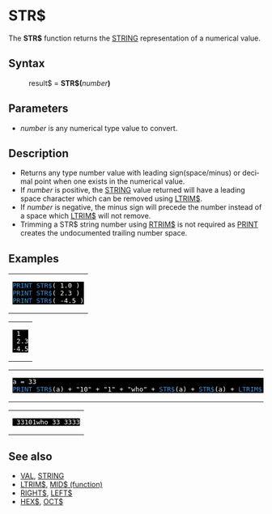 <style>pre.codeide, pre.outputfixed, .outputcrt0 { background-color: #000 !important; color: #FFF !important; }</style><!DOCTYPE html>
<html class="client-nojs" dir="ltr" lang="en">
<head>
<title>STR$ - QB64 Phoenix Edition Wiki</title>
</head>
<body class="mediawiki ltr sitedir-ltr mw-hide-empty-elt ns-0 ns-subject page-STR rootpage-STR skin-vector action-view skin-vector-legacy vector-feature-language-in-header-enabled vector-feature-language-in-main-page-header-disabled vector-feature-language-alert-in-sidebar-disabled vector-feature-sticky-header-disabled vector-feature-sticky-header-edit-disabled vector-feature-table-of-contents-disabled vector-feature-visual-enhancement-next-disabled">
<div class="mw-body" id="content" role="main">
<a id="top"></a>
<h1 class="firstHeading mw-first-heading" id="firstHeading"><span class="mw-page-title-main">STR$</span></h1>
<div class="vector-body" id="bodyContent">
<div class="mw-body-content mw-content-ltr" dir="ltr" id="mw-content-text" lang="en"><div class="mw-parser-output"><p>The <b>STR$</b> function returns the <a href="STRING" title="STRING">STRING</a> representation of a numerical value.
</p>
<h2><span class="mw-headline" id="Syntax">Syntax</span></h2>
<dl><dd>result$ = <b>STR$(</b><i>number</i><b>)</b></dd></dl>
<p>
</p>
<h2><span class="mw-headline" id="Parameters">Parameters</span></h2>
<ul><li><i>number</i> is any numerical type value to convert.</li></ul>
<p>
</p>
<h2><span class="mw-headline" id="Description">Description</span></h2>
<ul><li>Returns any type number value with leading sign(space/minus) or decimal point when one exists in the numerical value.</li>
<li>If <i>number</i> is positive, the <a href="STRING" title="STRING">STRING</a> value returned will have a leading space character which can be removed using <a href="LTRIM$" title="LTRIM$">LTRIM$</a>.</li>
<li>If <i>number</i> is negative, the minus sign will precede the number instead of a space which <a href="LTRIM$" title="LTRIM$">LTRIM$</a> will not remove.</li>
<li>Trimming a STR$ string number using <a href="RTRIM$" title="RTRIM$">RTRIM$</a> is not required as <a href="PRINT" title="PRINT">PRINT</a> creates the undocumented trailing number space.</li></ul>
<p>
</p>
<h2><span class="mw-headline" id="Examples">Examples</span></h2>
<table cellpadding="15px" width="100%">
<tbody><tr>
<td><pre class="codeide"><a href="PRINT" title="PRINT"><span style="color:#4593D8;">PRINT</span></a> <a class="mw-selflink selflink"><span style="color:#4593D8;">STR$</span></a>( 1.0 )
<a href="PRINT" title="PRINT"><span style="color:#4593D8;">PRINT</span></a> <a class="mw-selflink selflink"><span style="color:#4593D8;">STR$</span></a>( 2.3 )
<a href="PRINT" title="PRINT"><span style="color:#4593D8;">PRINT</span></a> <a class="mw-selflink selflink"><span style="color:#4593D8;">STR$</span></a>( -4.5 )
</pre>
</td></tr></tbody></table>
<table cellpadding="15px" width="100%">
<tbody><tr>
<td><pre class="outputcrt0"> 1
 2.3
-4.5
</pre>
</td></tr></tbody></table>
<p>
</p>
<table cellpadding="15px" width="100%">
<tbody><tr>
<td><pre class="codeide">a = 33
<a href="PRINT" title="PRINT"><span style="color:#4593D8;">PRINT</span></a> <a class="mw-selflink selflink"><span style="color:#4593D8;">STR$</span></a>(a) + "10" + "1" + "who" + <a class="mw-selflink selflink"><span style="color:#4593D8;">STR$</span></a>(a) + <a class="mw-selflink selflink"><span style="color:#4593D8;">STR$</span></a>(a) + <a href="LTRIM$" title="LTRIM$"><span style="color:#4593D8;">LTRIM$</span></a>(<a class="mw-selflink selflink"><span style="color:#4593D8;">STR$</span></a>(a))
</pre>
</td></tr></tbody></table>
<table cellpadding="15px" width="100%">
<tbody><tr>
<td><pre class="outputcrt0"> 33101who 33 3333
</pre>
</td></tr></tbody></table>
<p>
</p>
<h2><span class="mw-headline" id="See_also">See also</span></h2>
<ul><li><a href="VAL" title="VAL">VAL</a>, <a href="STRING" title="STRING">STRING</a></li>
<li><a href="LTRIM$" title="LTRIM$">LTRIM$</a>, <a href="MID$_(function)" title="MID$ (function)">MID$ (function)</a></li>
<li><a href="RIGHT$" title="RIGHT$">RIGHT$</a>, <a href="LEFT$" title="LEFT$">LEFT$</a></li>
<li><a href="HEX$" title="HEX$">HEX$</a>, <a href="OCT$" title="OCT$">OCT$</a></li></ul>
<p>
</p>
<!-- 
NewPP limit report
Cached time: 20240714131707
Cache expiry: 86400
Reduced expiry: false
Complications: [show‐toc]
CPU time usage: 0.045 seconds
Real time usage: 0.080 seconds
Preprocessor visited node count: 134/1000000
Post‐expand include size: 1539/2097152 bytes
Template argument size: 132/2097152 bytes
Highest expansion depth: 3/100
Expensive parser function count: 0/100
Unstrip recursion depth: 0/20
Unstrip post‐expand size: 0/5000000 bytes
-->
<!--
Transclusion expansion time report (%,ms,calls,template)
100.00%   59.881      1 -total
 21.76%   13.030      1 Template:PageSeeAlso
 13.02%    7.799      1 Template:PageExamples
  8.56%    5.126      1 Template:PageSyntax
  7.60%    4.548      1 Template:PageNavigation
  7.15%    4.281      1 Template:PageDescription
  6.45%    3.865     12 Template:Cl
  5.79%    3.467      2 Template:CodeStart
  5.36%    3.209      2 Template:OutputEnd
  4.89%    2.927      2 Template:CodeEnd
-->
<!-- Saved in parser cache with key qb64pnix_mw19894-mwmb_:pcache:idhash:519-0!canonical and timestamp 20240714131707 and revision id 8168.
 -->
</div>
</div>
</div>
</div>
</body>
</html>
